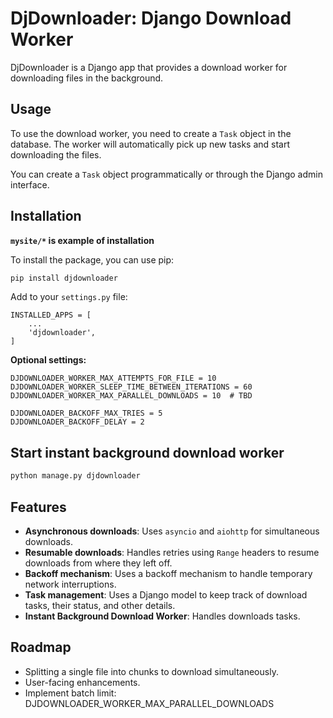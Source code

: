 # DjDownloader: Django Download Worker

DjDownloader is a Django app that provides a download worker for downloading files in the background.

## Usage

To use the download worker, you need to create a `Task` object in the database. The worker will automatically pick up new tasks and start downloading the files.

You can create a `Task` object programmatically or through the Django admin interface.

## Installation

**`mysite/*` is example of installation**

To install the package, you can use pip:

```bash
pip install djdownloader
```

Add to your `settings.py` file:

```
INSTALLED_APPS = [
    ...
    'djdownloader',
]
```

**Optional settings:**
```
DJDOWNLOADER_WORKER_MAX_ATTEMPTS_FOR_FILE = 10
DJDOWNLOADER_WORKER_SLEEP_TIME_BETWEEN_ITERATIONS = 60
DJDOWNLOADER_WORKER_MAX_PARALLEL_DOWNLOADS = 10  # TBD

DJDOWNLOADER_BACKOFF_MAX_TRIES = 5
DJDOWNLOADER_BACKOFF_DELAY = 2
```

## Start instant background download worker 

```bash
python manage.py djdownloader
```

## Features

*   **Asynchronous downloads**: Uses `asyncio` and `aiohttp` for simultaneous downloads.
*   **Resumable downloads**: Handles retries using `Range` headers to resume downloads from where they left off.
*   **Backoff mechanism**: Uses a backoff mechanism to handle temporary network interruptions.
*   **Task management**: Uses a Django model to keep track of download tasks, their status, and other details.
*   **Instant Background Download Worker**: Handles downloads tasks.


## Roadmap 

*   Splitting a single file into chunks to download simultaneously.
*   User-facing enhancements.
*   Implement batch limit: DJDOWNLOADER_WORKER_MAX_PARALLEL_DOWNLOADS
